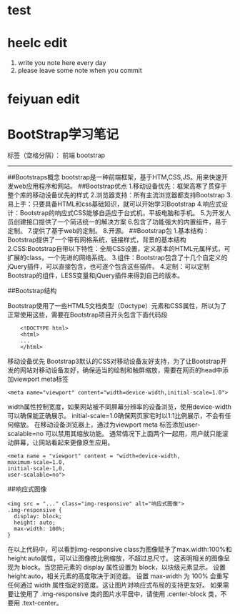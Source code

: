 # test

# heelc edit

1. write you note here every day
2. please leave some note when you commit

# feiyuan edit

# BootStrap学习笔记

标签（空格分隔）： 前端 bootstrap

---

##Bootstraps概念
bootstrap是一种前端框架，基于HTM,CSS,JS。用来快速开发web应用程序和网站。
##Bootstrap优点
    1.移动设备优先：框架高寒了贯穿于整个库的移动设备优先的样式
    2.浏览器支持：所有主流浏览器都支持Bootstrap
    3.易上手：只要具备HTML和css基础知识，就可以开始学习Bootstrap
    4.响应式设计：Bootstrap的响应式CSS能够自适应于台式机，平板电脑和手机。
    5.为开发人员创建接口提供了一个简洁统一的解决方案
    6.包含了功能强大的内置组件，易于定制。
    7.提供了基于web的定制。
    8.开源。
##Bootstrap包
    1.基本结构：Bootstrap提供了一个带有网格系统，链接样式，背景的基本结构
    2.CSS:Bootstrap自带以下特性：全局CSS设置，定义基本的HTML元属样式，可扩展的class，一个先进的网络系统。
    3.组件：Bootstrap包含了十几个自定义的jQuery插件，可以直接包含，也可逐个包含这些插件。
    4.定制：可以定制Bootstrap的组件，LESS变量和jQuery插件来得到自己的版本。

##Bootstrap结构

Bootstrap使用了一些HTML5文档类型（Doctype）元素和CSS属性，所以为了正常使用这些，需要在Bootstrap项目开头包含下面代码段
```
    <!DOCTYPE html>
    <html>
    ...
    </html>
```
移动设备优先
Bootstrap3默认的CSS对移动设备友好支持，为了让Bootstrap开发的网站对移动设备友好，确保适当的绘制和触屏缩放，需要在网页的head中添加viewport meta标签
```
<meta name="viewport" content="width=device-width,initial-scale=1.0">
```
width属性控制宽度，如果网站被不同屏幕分辨率的设备浏览，使用device-width可以确保能正确展示。
initial-scale=1.0确保网页家宅时以1:1比例展示，不会有任何缩放。
在移动设备浏览器上，通过为viewport meta 标签添加user-scalable=no 可以禁用其缩放功能。
通常情况下上面两个一起用，用户就只能滚动屏幕，让网站看起来更像原生应用。
```
<meta name = "viewport" content = "width=device-width,
maximum-scale=1.0,
initial-scale-1,0, 
user-scalable=no">
```

##响应式图像
```
<img src = "..." class="img-responsive" alt="响应式图像">
.img-responsive {
  display: block;
  height: auto;
  max-width: 100%;
}
```
在以上代码中，可以看到img-responsive class为图像赋予了max.width:100%和height:auto属性，可以让图像按比例缩放，不超过总尺寸。
这表明相关的图像呈现为 block。当您把元素的 display 属性设置为 block，以块级元素显示。
设置 height:auto，相关元素的高度取决于浏览器。
设置 max-width 为 100% 会重写任何通过 width 属性指定的宽度。这让图片对响应式布局的支持更友好。
如果需要让使用了 .img-responsive 类的图片水平居中，请使用 .center-block 类，不要用 .text-center。